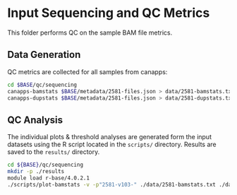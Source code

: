 # Input Sequencing and QC Metrics

This folder performs QC on the sample BAM file metrics.

## Data Generation

QC metrics are collected for all samples from canapps:

~~~bash
cd $BASE/qc/sequencing
canapps-bamstats $BASE/metadata/2581-files.json > data/2581-bamstats.txt
canapps-dupstats $BASE/metadata/2581-files.json > data/2581-dupstats.txt
~~~

## QC Analysis

The individual plots & threshold analyses are generated form the input datasets using the R script located in the `scripts/` directory. Results are saved to the `results/` directory.

~~~bash
cd ${BASE}/qc/sequencing
mkdir -p ./results
module load r-base/4.0.2.1
./scripts/plot-bamstats -v -p"2581-v103-" ./data/2581-bamstats.txt ./data/2581-qc-thresholds.json ./results > ./results/2581-v103-sequencing-qc-results.txt
~~~
